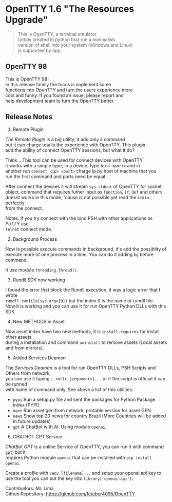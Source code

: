 # OpenTTY 1.6 "The Resources Upgrade"

> This is OpenTTY, a terminal emulator  
> tottaly created in python that run a minimalish  
> version of shell into your system (Windows and Linux)  
> is supported by app.  

## OpenTTY 98

This is OpenTTY 98!  
In this release family the focus is implement some  
functions into OpenTTY and turn the users experience more  
cool and funny. If you found an issue, please report and  
help development team to turn the OpenTTY better.  
 
## Release Notes  

1. Remote Plugin  

*The Remote Plugin* is a big utility, it add only a command  
but it can charge totally the experience with OpenTTY. This plugin  
add the ability of connect OpenTTY sessions, but what it do?  

Think... This tool can be used for connect devices with OpenTTY  
it works with a simple type, in a device, type `bind <port>` and in  
another run `connect <ip> <port>` charge ip by host of machine that you  
run the first command and ports need be equal.  

After connect the devices it will stream `sys.stdout` of OpenTTY for socket  
object, command that requires futher input as `function`, `if`, `def` and others  
doesnt works in this mode, 'cause is not possible yet read the `stdin` perfectly  
from the connect.

Notes: If you try connect with the bind PSH with other applications as *PuTTY* use  
`telnet` connect mode.

2. Background Process

Now is possible execute commands in background, it's add the possiblity of  
execute more of one process in a time. You can do it adding `bg` before command.   

It use module `threading.Thread()`.  

3. Rundll SDK now working  
 
I found the error that block the Rundll execution, it was a logic error that I wrote  
`rundll.runfile(sys.argv[0])` but the index 0 is the name of rundll file.   
Now it is working and you can use it for run OpenTTY Python DLLs with this SDK.  
 
4. New METHODS in Asset   

Now asset index have two new methods, it is `install-requires` for install other assets   
during a installation and command `uninstall` to remove assets (Local assets and from mirrors).  
 
5. Added Services Deamon  

The *Services Deamon* is a tool for run OpenTTY DLLs, PSH Scripts and Others from network,  
you can use it typing `; <url> [arguments]...` or if the script is official it can be runned  
with name of command only. See above a list of this utilities:  

- `pypi` Run a setup.py file and sent the packages for Python Package Index (PYPI)  
- `ngen` Run asset gen from network, protable version for asset GEN  
- `news` Show top 20 news for country Brazil (More Countries will be added in future updates)  
- `gpt` A ChatBot with AI. Using module `openai`.  
  
6. CHATBOT GPT Service  

*ChatBot GPT* is a online Service of OpenTTY, you can run it with command `gpt`, but it  
requires Python module `openai` that can be installed with `pip install openai`.

Create a profile with `venv [filename]...` and setup your openai api key to use the tool
you can put the key into `library['openai-api']`.


Contribuitors: Mr. Lima  
Github Repository: https://github.com/fetuber4095/OpenTTY  

